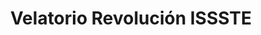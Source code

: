 ---
title: "Velatorio Revolución ISSSTE"
url: /mexico/velatorio-revolucion-issste/
shop: Bestattungen
---